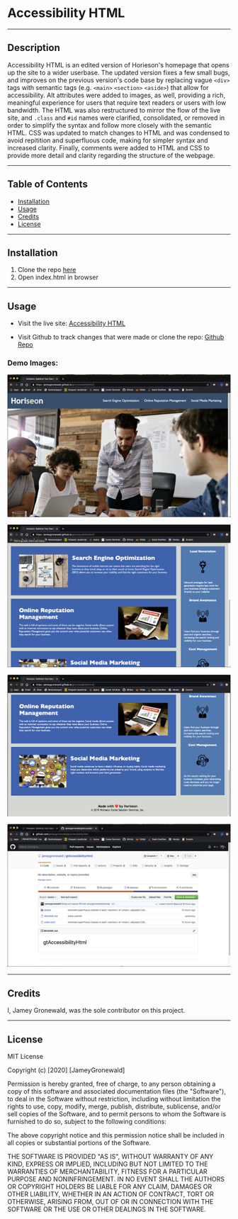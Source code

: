 # Accessibility HTML

---

## Description

Accessibility HTML is an edited version of Horieson's homepage that opens up the site to a wider userbase. The updated version fixes a few small bugs, and improves on the previous version's code base by replacing vague `<div>` tags with semantic tags (e.g. `<main>` `<section>` `<aside>`) that allow for accessibility. Alt attributes were added to images, as well, providing a rich, meaningful experience for users that require text readers or users with low bandwidth. The HTML was also restructured to mirror the flow of the live site, and `.class` and `#id` names were clarified, consolidated, or removed in order to simplify the syntax and follow more closely with the semantic HTML. CSS was updated to match changes to HTML and was condensed to avoid repitition and superfluous code, making for simpler syntax and increased clarity. Finally, comments were added to HTML and CSS to provide more detail and clarity regarding the structure of the webpage.

---

## Table of Contents

* [Installation](#Installation)
* [Usage](#Usage)
* [Credits](#Credits)
* [License](#License)

---

## Installation

1. Clone the repo [here](https://github.com/jameygronewald/gtAccessibilityHtml)
2. Open index.html in browser

---

## Usage

* Visit the live site: [Accessibility HTML](https://jameygronewald.github.io/gtAccessibilityHtml/)

* Visit Github to track changes that were made or clone the repo: [Github Repo](https://github.com/jameygronewald/gtAccessibilityHtml)

### Demo Images: 

![Homepage 1](./demoImages/homepage1.png)

![Homepage 2](./demoImages/homepage2.png)

![Homepage 3](./demoImages/homepage3.png)

![Github Repository](./demoImages/githubRepo.png)

---

## Credits

I, Jamey Gronewald, was the sole contributor on this project.

---

## License

MIT License

Copyright (c) [2020] [JameyGronewald]

Permission is hereby granted, free of charge, to any person obtaining a copy of this software and associated documentation files (the "Software"), to deal in the Software without restriction, including without limitation the rights to use, copy, modify, merge, publish, distribute, sublicense, and/or sell copies of the Software, and to permit persons to whom the Software is furnished to do so, subject to the following conditions:

The above copyright notice and this permission notice shall be included in all copies or substantial portions of the Software.

THE SOFTWARE IS PROVIDED "AS IS", WITHOUT WARRANTY OF ANY KIND, EXPRESS OR IMPLIED, INCLUDING BUT NOT LIMITED TO THE WARRANTIES OF MERCHANTABILITY, FITNESS FOR A PARTICULAR PURPOSE AND NONINFRINGEMENT. IN NO EVENT SHALL THE AUTHORS OR COPYRIGHT HOLDERS BE LIABLE FOR ANY CLAIM, DAMAGES OR OTHER LIABILITY, WHETHER IN AN ACTION OF CONTRACT, TORT OR OTHERWISE, ARISING FROM, OUT OF OR IN CONNECTION WITH THE SOFTWARE OR THE USE OR OTHER DEALINGS IN THE SOFTWARE.